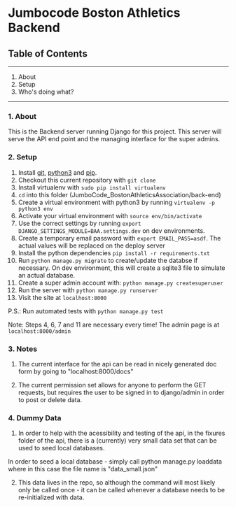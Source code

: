 # Jumbocode Boston Athletics Backend


## Table of Contents ##
----------------------------------------------------------

1. About
2. Setup
3. Who's doing what?

----------------------------------------------------------

### 1. About


This is the Backend server running Django for this project. This server will serve the API end point and the managing interface for the super admins.

### 2. Setup


 1. Install [git](https://git-scm.com/book/en/v2/Getting-Started-Installing-Git), [python3](https://www.python.org/downloads/mac-osx/) and [pip](http://stackoverflow.com/questions/17271319/installing-pip-on-mac-os-x).
 2. Checkout this current repository with `git clone`
 3. Install virtualenv with `sudo pip install virtualenv`
 4. `cd` into this folder (JumboCode_BostonAthleticsAssociation/back-end)
 5. Create a virtual environment with python3 by running `virtualenv -p python3 env`
 6. Activate your virtual environment with `source env/bin/activate`
 7. Use the correct settings by running `export DJANGO_SETTINGS_MODULE=BAA.settings.dev` on dev environments.
 8. Create a temporary email password with `export EMAIL_PASS=asdf`. The actual values will be replaced on the deploy server
 9. Install the python dependencies `pip install -r requirements.txt`
 10. Run `python manage.py migrate` to create/update the databse if necessary. On dev environment, this will create a sqlite3 file to simulate an actual database.
 11. Create a super admin account with: `python manage.py createsuperuser`
 12. Run the server with `python manage.py runserver`
 13. Visit the site at `localhost:8000`

P.S.: Run automated tests with `python manage.py test`

Note: Steps 4, 6, 7 and 11 are necessary every time! The admin page is at `localhost:8000/admin`

### 3. Notes

1) The current interface for the api can be read in nicely generated doc form by going to "localhost:8000/docs"

2) The current permission set allows for anyone to perform the GET requests, but requires the user to be signed in to
   django/admin in order to post or delete data.

### 4.  Dummy Data

1) In order to help with the acessibility and testing of the api, in the fixures folder of the api, there is a
  (currently) very small data set that can be used to seed local databases.

  In order to seed a local database - simply call python manage.py loaddata <filename> where in this case the file name
  is "data_small.json"

2) This data lives in the repo, so although the command will most likely only be called once - it can be called
   whenever a database needs to be re-initialized with data.
